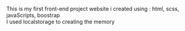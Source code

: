  This is my first front-end project website i created using : html, scss, javaScripts, boostrap     
 I used localstorage to creating the memory 